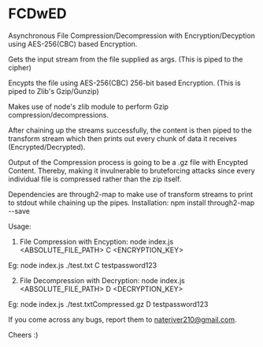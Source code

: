 # FCDwED
Asynchronous File Compression/Decompression with Encryption/Decyption using AES-256(CBC) based Encryption.

Gets the input stream from the file supplied as args. (This is piped to the cipher)

Encypts the file using AES-256(CBC) 256-bit based Encryption. (This is piped to Zlib's Gzip/Gunzip)

Makes use of node's zlib module to perform Gzip compression/decompressions.

After chaining up the streams successfully, the content is then piped to the transform stream which then prints out every chunk of data it receives (Encrypted/Decrypted).

Output of the Compression process is going to be a .gz file with Encypted Content. Thereby, making it invulnerable to bruteforcing attacks since every individual file is compressed rather than the zip itself.

Dependencies are through2-map to make use of transform streams to print to stdout while chaining up the pipes.
Installation: npm install through2-map --save

Usage:
1) File Compression with Encyption: node index.js <ABSOLUTE_FILE_PATH> C <ENCRYPTION_KEY>

Eg:
node index.js ./test.txt C testpassword123
  
  
2) File Decompression with Decryption:  node index.js <ABSOLUTE_FILE_PATH> D <DECRYPTION_KEY>

Eg:
node index.js ./test.txtCompressed.gz D testpassword123
  
  
  
If you come across any bugs, report them to nateriver210@gmail.com.

Cheers :)
